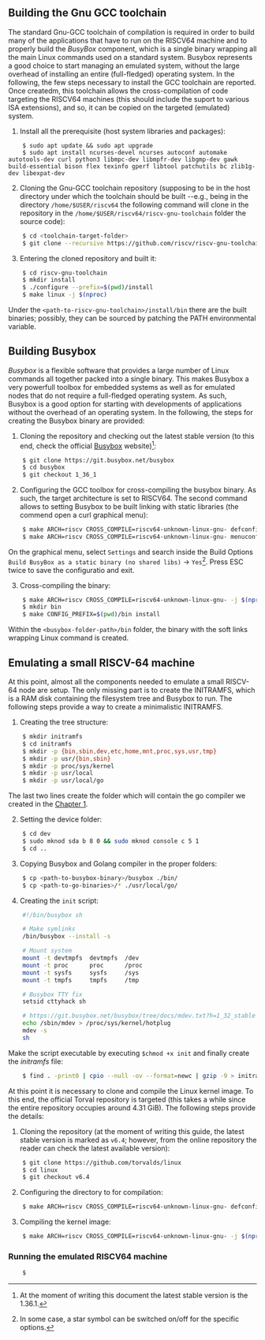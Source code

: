 ## Building the Gnu GCC toolchain
The standard Gnu-GCC toolchain of compilation is required in order to build many of the applications that have to run on the RISCV64 machine and to properly build the *BusyBox* component, which is a single binary wrapping all the main Linux commands used on a standard system. Busybox represents a good choice to start managing an emulated system, without the large overhead of installing an entire (full-fledged) operating system. In the following, the few steps necessary to install the GCC toolchain are reported. Once createdm, this toolchain allows the cross-compilation of code targeting the RISCV64 machines (this should include the suport to various ISA extensions), and so, it can be copied on the targeted (emulated) system.
1. Install all the prerequisite (host system libraries and packages):
```
    $ sudo apt update && sudo apt upgrade 
    $ sudo apt install ncurses-devel ncurses autoconf automake autotools-dev curl python3 libmpc-dev libmpfr-dev libgmp-dev gawk build-essential bison flex texinfo gperf libtool patchutils bc zlib1g-dev libexpat-dev
``` 
2. Cloning the Gnu-GCC toolchain repository (supposing to be in the host directory under which the toolchain should be built --e.g., being in the directory `/home/$USER/riscv64` the following command will clone in the repository in the `/home/$USER/riscv64/riscv-gnu-toolchain` folder the source code):
```bash
    $ cd <toolchain-target-folder>
    $ git clone --recursive https://github.com/riscv/riscv-gnu-toolchain
```
3. Entering the cloned repository and built it:
```bash
    $ cd riscv-gnu-toolchain
    $ mkdir install
    $ ./configure --prefix=$(pwd)/install
    $ make linux -j $(nproc)
```
Under the `<path-to-riscv-gnu-toolchain>/install/bin` there are the built binaries; possibly, they can be sourced by patching the PATH environmental variable.

## Building Busybox
*Busybox* is a flexible software that provides a large number of Linux commands all together packed into a single binary. This makes Busybox a very powerfull toolbox for embedded systems as well as for emulated nodes that do not require a full-fledged operating system. As such, Busybox is a good option for starting with developments of applications without the overhead of an operating system. In the following, the steps for creating the Busybox binary are provided:
1. Cloning the repository and checking out the latest stable version (to this end, check the official [Busybox](https://busybox.net) website)[^1]:
```bash
    $ git clone https://git.busybox.net/busybox
    $ cd busybox
    $ git checkout 1_36_1
```

2. Configuring the GCC toolbox for cross-compiling the busybox binary. As such, the target architecture is set to RISCV64. The second command allows to setting Busybox to be built linking with static libraries (the commend open a curl graphical menu):
```bash
    $ make ARCH=riscv CROSS_COMPILE=riscv64-unknown-linux-gnu- defconfig
    $ make ARCH=riscv CROSS_COMPILE=riscv64-unknown-linux-gnu- menuconfig
```
On the graphical menu, select `Settings` and search inside the Build Options `Build BusyBox as a static binary (no shared libs)` &rarr; `Yes`[^2]. Press ESC twice to save the configuratio and exit.

3. Cross-compiling the binary:
```bash
    $ make ARCH=riscv CROSS_COMPILE=riscv64-unknown-linux-gnu- -j $(nproc)
    $ mkdir bin 
    $ make CONFIG_PREFIX=$(pwd)/bin install
```
Within the `<busybox-folder-path>/bin` folder, the binary with the soft links wrapping Linux command is created.  

[^1]: At the moment of writing this document the latest stable version is the 1.36.1.
[^2]: In some case, a star symbol can be switched on/off for the specific options.

## Emulating a small RISCV-64 machine 
At this point, almost all the components needed to emulate a small RISCV-64 node are setup. The only missing part is to create the INITRAMFS, which is a RAM disk containing the filesystem tree and Busybox to run. The following steps provide a way to create a minimalistic INITRAMFS.
1. Creating the tree structure:
```bash 
    $ mkdir initramfs
    $ cd initramfs
    $ mkdir -p {bin,sbin,dev,etc,home,mnt,proc,sys,usr,tmp}
    $ mkdir -p usr/{bin,sbin}
    $ mkdir -p proc/sys/kernel
    $ mkdir -p usr/local
    $ mkdir -p usr/local/go
```
The last two lines create the folder which will contain the go compiler we created in the [Chapter 1](https://github.com/francesco-ismb/LINKS-RISC-V-Cloud-Computing-Ecosystem/blob/main/C01.md).

2. Setting the device folder:
```bash
    $ cd dev
    $ sudo mknod sda b 8 0 && sudo mknod console c 5 1
    $ cd ..
```

3. Copying Busybox and Golang compiler in the proper folders:
```bash
    $ cp <path-to-busybox-binary>/busybox ./bin/ 
    $ cp <path-to-go-binaries>/* ./usr/local/go/
```

4. Creating the `init` script:
```bash
    #!/bin/busybox sh

    # Make symlinks
    /bin/busybox --install -s

    # Mount system
    mount -t devtmpfs  devtmpfs  /dev
    mount -t proc      proc      /proc
    mount -t sysfs     sysfs     /sys
    mount -t tmpfs     tmpfs     /tmp

    # Busybox TTY fix
    setsid cttyhack sh

    # https://git.busybox.net/busybox/tree/docs/mdev.txt?h=1_32_stable
    echo /sbin/mdev > /proc/sys/kernel/hotplug
    mdev -s
    sh
```
Make the script executable by executing `$chmod +x init` and finally create the *initramfs* file:
```bash
    $ find . -print0 | cpio --null -ov --format=newc | gzip -9 > initramfs.cpio.gz
```


At this point it is necessary to clone and compile the Linux kernel image. To this end, the official Torval repository is targeted (this takes a while since the entire repository occupies around 4.31 GiB). The following steps provide the details:
1. Cloning the repository (at the moment of writing this guide, the latest stable version is marked as `v6.4`; however, from the online repository the reader can check the latest available version):
```bash
    $ git clone https://github.com/torvalds/linux
    $ cd linux
    $ git checkout v6.4
```
2. Configuring the directory to for compilation:
```bash 
    $ make ARCH=riscv CROSS_COMPILE=riscv64-unknown-linux-gnu- defconfig
```
3. Compiling the kernel image:
```bash    
    $ make ARCH=riscv CROSS_COMPILE=riscv64-unknown-linux-gnu- -j $(nproc)
```

### Running the emulated RISCV64 machine
```bash
    $ 
```